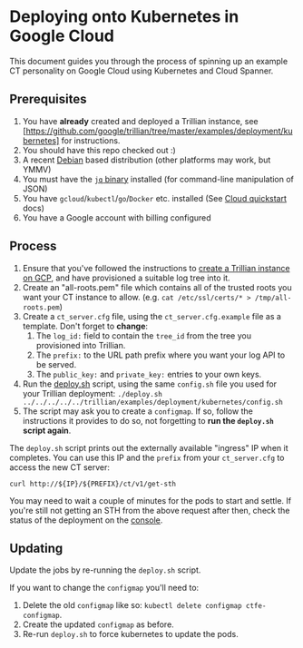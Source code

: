 Deploying onto Kubernetes in Google Cloud
=========================================

This document guides you through the process of spinning up an example CT
personality on Google Cloud using Kubernetes and Cloud Spanner.

Prerequisites
-------------

1. You have **already** created and deployed a Trillian instance, see
   [https://github.com/google/trillian/tree/master/examples/deployment/kubernetes]
   for instructions.
1. You should have this repo checked out :)
1. A recent [Debian](https://debian.org) based distribution (other platforms
   may work, but YMMV)
1. You must have the [`jq` binary](https://packages.debian.org/stretch/jq)
   installed (for command-line manipulation of JSON)
1. You have `gcloud`/`kubectl`/`go`/`Docker` etc. installed (See
   [Cloud quickstart](https://cloud.google.com/kubernetes-engine/docs/quickstart)
   docs)
1. You have a Google account with billing configured

Process
-------

1. Ensure that you've followed the instructions to [create a Trillian instance on
   GCP](https://github.com/google/trillian/tree/master/examples/deployment/kubernetes),
   and have provisioned a suitable log tree into it.
1. Create an "all-roots.pem" file which contains all of the trusted roots you
   want your CT instance to allow.
   (e.g. `cat /etc/ssl/certs/* > /tmp/all-roots.pem`)
1. Create a `ct_server.cfg` file, using the `ct_server.cfg.example` file as a template.
   Don't forget to **change**:
   1. The `log_id:` field to contain the `tree_id` from the tree you provisioned into
      Trillian.
   1. The `prefix:` to the URL path prefix where you want your log API to be served.
   1. The `public_key:` and `private_key:` entries to your own keys.
1. Run the [deploy.sh](deploy.sh) script, using the same `config.sh` file you
   used for your Trillian deployment:
  `./deploy.sh ../../../../../trillian/examples/deployment/kubernetes/config.sh`
1. The script may ask you to create a `configmap`. If so, follow the
   instructions it provides to do so, not forgetting to **run the `deploy.sh`
   script again**.

The `deploy.sh` script prints out the externally available "ingress" IP when it
completes. You can use this IP and the `prefix` from your `ct_server.cfg` to
access the new CT server:

`curl http://${IP}/${PREFIX}/ct/v1/get-sth`

You may need to wait a couple of minutes for the pods to start and settle. If
you're still not getting an STH from the above request after then, check the
status of the deployment on the [console](https://console.cloud.google.com/kubernetes/discovery).

Updating
--------

Update the jobs by re-running the `deploy.sh` script.

If you want to change the `configmap` you'll need to:
1. Delete the old `configmap` like so: `kubectl delete configmap ctfe-configmap`.
1. Create the updated `configmap` as before.
1. Re-run `deploy.sh` to force kubernetes to update the pods.


